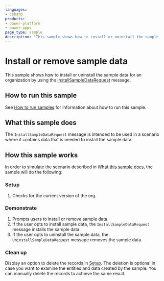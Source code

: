 ```yaml
---
languages:
- csharp
products:
- power-platform
- power-apps
page_type: sample
description: "This sample shows how to install or uninstall the sample data for an organization by using the InstallSampleDataRequest message in Microsoft Dataverse. [SOAP]"
---
```


# Install or remove sample data

This sample shows how to install or uninstall the sample data for an organization by using the [InstallSampleDataRequest](https://docs.microsoft.com/dotnet/api/microsoft.crm.sdk.messages.installsampledatarequest?view=dynamics-general-ce-9) message.

## How to run this sample

See [How to run samples](https://github.com/microsoft/PowerApps-Samples/blob/master/dataverse/README.md) for information about how to run this sample.

## What this sample does

The `InstallSampleDataRequest` message is intended to be used in a scenario where it contains data that is needed to install the sample data.

## How this sample works

In order to simulate the scenario described in [What this sample does](#what-this-sample-does), the sample will do the following:

### Setup

1. Checks for the current version of the org.

### Demonstrate

1. Prompts users to install or remove sample data.
2. If the user opts to install sample data, the `InstallSampleDataRequest` message installs the sample data.
3. If the user opts to uninstall the sample data, the `UninstallSampleDataRequest` message removes the sample data.

### Clean up

Display an option to delete the records in [Setup](#setup). The deletion is optional in case you want to examine the entities and data created by the sample. You can manually delete the records to achieve the same result.

